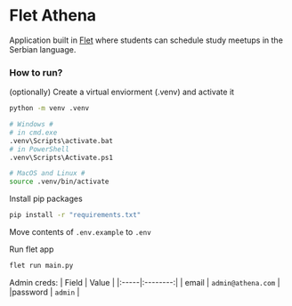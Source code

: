 # Flet Athena

Application built in [Flet](https://flet.dev) where students can schedule study meetups in the Serbian language.

### How to run?

(optionally) Create a virtual enviorment (.venv) and activate it
```sh
python -m venv .venv

# Windows #
# in cmd.exe
.venv\Scripts\activate.bat
# in PowerShell
.venv\Scripts\Activate.ps1

# MacOS and Linux #
source .venv/bin/activate
```

Install pip packages
```sh
pip install -r "requirements.txt"
```

Move contents of `.env.example` to `.env`

Run flet app 
```sh
flet run main.py
```

Admin creds: 
| Field |  Value  | 
|:-----|:--------:|
| email | `admin@athena.com` |
|password   |  `admin`  |
